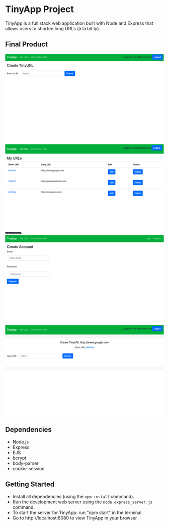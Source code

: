 # TinyApp Project

TinyApp is a full stack web application built with Node and Express that allows users to shorten long URLs (à la bit.ly).

## Final Product

!["Create URL Page"](/docs/create-url.png)
!["My URLs Page"](/docs/my-urls.png)
!["Registration Page"](/docs/registration-page.png)
!["Short URL page"](/docs/short-url.png)



## Dependencies

- Node.js
- Express
- EJS
- bcrypt
- body-parser
- cookie-session

## Getting Started

- Install all dependencies (using the `npm install` command).
- Run the development web server using the `node express_server.js` command.
- To start the server for TinyApp: run "npm start" in the terminal
- Go to http://localhost:8080 to view TinyApp in your browser
